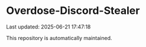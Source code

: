 # Overdose-Discord-Stealer

Last updated: 2025-06-21 17:47:18

This repository is automatically maintained.

